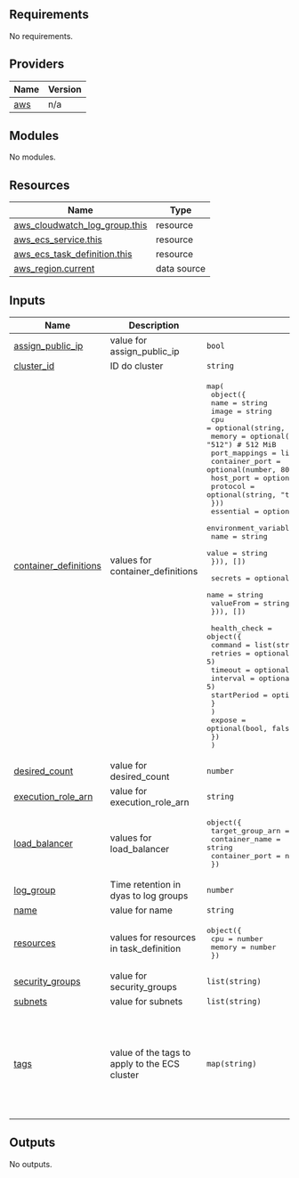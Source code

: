 ## Requirements

No requirements.

## Providers

| Name | Version |
|------|---------|
| <a name="provider_aws"></a> [aws](#provider\_aws) | n/a |

## Modules

No modules.

## Resources

| Name | Type |
|------|------|
| [aws_cloudwatch_log_group.this](https://registry.terraform.io/providers/hashicorp/aws/latest/docs/resources/cloudwatch_log_group) | resource |
| [aws_ecs_service.this](https://registry.terraform.io/providers/hashicorp/aws/latest/docs/resources/ecs_service) | resource |
| [aws_ecs_task_definition.this](https://registry.terraform.io/providers/hashicorp/aws/latest/docs/resources/ecs_task_definition) | resource |
| [aws_region.current](https://registry.terraform.io/providers/hashicorp/aws/latest/docs/data-sources/region) | data source |

## Inputs

| Name | Description | Type | Default | Required |
|------|-------------|------|---------|:--------:|
| <a name="input_assign_public_ip"></a> [assign\_public\_ip](#input\_assign\_public\_ip) | value for assign\_public\_ip | `bool` | `false` | no |
| <a name="input_cluster_id"></a> [cluster\_id](#input\_cluster\_id) | ID do cluster | `string` | n/a | yes |
| <a name="input_container_definitions"></a> [container\_definitions](#input\_container\_definitions) | values for container\_definitions | <pre>map(<br>    object({<br>      name   = string<br>      image  = string<br>      cpu    = optional(string, "0.5") # 0.5 vCPU<br>      memory = optional(string, "512") # 512 MiB<br>      port_mappings = list(object({<br>        container_port = optional(number, 80)<br>        host_port      = optional(number, 80)<br>        protocol       = optional(string, "tcp")<br>      }))<br>      essential = optional(bool, true)<br>      environment_variables = optional(list(object({<br>        name  = string<br>        value = string<br>      })), [])<br><br>      secrets = optional(list(object({<br>        name      = string<br>        valueFrom = string<br>      })), [])<br><br>      health_check = object({<br>        command     = list(string)<br>        retries     = optional(number, 5)<br>        timeout     = optional(number, 10)<br>        interval    = optional(number, 5)<br>        startPeriod = optional(number, 30)<br>        }<br>      )<br>      expose = optional(bool, false)<br>    })<br>  )</pre> | n/a | yes |
| <a name="input_desired_count"></a> [desired\_count](#input\_desired\_count) | value for desired\_count | `number` | n/a | yes |
| <a name="input_execution_role_arn"></a> [execution\_role\_arn](#input\_execution\_role\_arn) | value for execution\_role\_arn | `string` | `""` | no |
| <a name="input_load_balancer"></a> [load\_balancer](#input\_load\_balancer) | values for load\_balancer | <pre>object({<br>    target_group_arn = string<br>    container_name   = string<br>    container_port   = number<br>  })</pre> | `null` | no |
| <a name="input_log_group"></a> [log\_group](#input\_log\_group) | Time retention in dyas to log groups | `number` | `7` | no |
| <a name="input_name"></a> [name](#input\_name) | value for name | `string` | n/a | yes |
| <a name="input_resources"></a> [resources](#input\_resources) | values for resources in task\_definition | <pre>object({<br>    cpu    = number<br>    memory = number<br>  })</pre> | n/a | yes |
| <a name="input_security_groups"></a> [security\_groups](#input\_security\_groups) | value for security\_groups | `list(string)` | n/a | yes |
| <a name="input_subnets"></a> [subnets](#input\_subnets) | value for subnets | `list(string)` | n/a | yes |
| <a name="input_tags"></a> [tags](#input\_tags) | value of the tags to apply to the ECS cluster | `map(string)` | <pre>{<br>  "AmazonECSManaged": "true",<br>  "created": "",<br>  "documentation": "",<br>  "env": "",<br>  "repository": "",<br>  "service": "",<br>  "team": ""<br>}</pre> | no |

## Outputs

No outputs.
